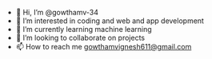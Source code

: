 - 👋 Hi, I’m @gowthamv-34
- 👀 I’m interested in coding and web and app development
- 🌱 I’m currently learning machine learning
- 💞️ I’m looking to collaborate on projects
- 📫 How to reach me gowthamvignesh611@gmail.com

<!---
gowthamv-34/gowthamv-34 is a ✨ special ✨ repository because its `README.md` (this file) appears on your GitHub profile.
You can click the Preview link to take a look at your changes.
--->
